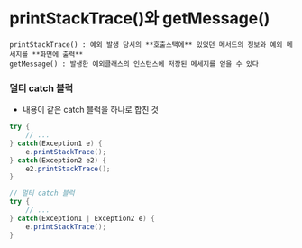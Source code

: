# printStackTrace()와 getMessage()

```
printStackTrace() : 예외 발생 당시의 **호출스택에** 있었던 메서드의 정보와 예외 메세지를 **화면에 출력**
getMessage() : 발생한 예외클래스의 인스턴스에 저장된 메세지를 얻을 수 있다
```

### 멀티 catch 블럭

- 내용이 같은 catch 블럭을 하나로 합친 것

```java
try {
	// ...
} catch(Exception1 e) {
	e.printStackTrace();
} catch(Exception2 e2) {
	e2.printStackTrace();
}

// 멀티 catch 블럭
try {
	// ...
} catch(Exception1 | Exception2 e) {
	e.printStackTrace();
}
```
